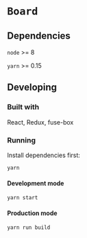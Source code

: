 # `Board`

## Dependencies

`node` >= 8

`yarn` >= 0.15

## Developing

### Built with

React, Redux, fuse-box

### Running

Install dependencies first:

`yarn`

#### Development mode

`yarn start`

#### Production mode

`yarn run build`
